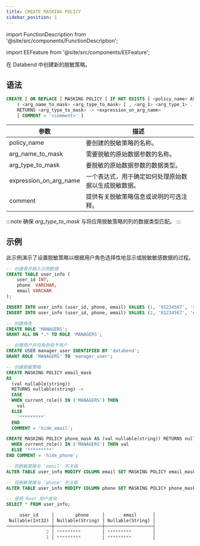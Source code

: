 ```yaml
---
title: CREATE MASKING POLICY
sidebar_position: 1
---
```


import FunctionDescription from '@site/src/components/FunctionDescription';

<FunctionDescription description="引入或更新于: v1.2.341"/>

import EEFeature from '@site/src/components/EEFeature';

<EEFeature featureName='MASKING POLICY'/>

在 Databend 中创建新的脱敏策略。

## 语法

```sql
CREATE [ OR REPLACE ] MASKING POLICY [ IF NOT EXISTS ] <policy_name> AS 
    ( <arg_name_to_mask> <arg_type_to_mask> [ , <arg_1> <arg_type_1> ... ] )
    RETURNS <arg_type_to_mask> -> <expression_on_arg_name>
    [ COMMENT = '<comment>' ]
```

| 参数              	| 描述                                                                                                                           	|
|------------------------	|---------------------------------------------------------------------------------------------------------------------------------------	|
| policy_name              	| 要创建的脱敏策略的名称。                                                                                          	|
| arg_name_to_mask       	| 需要脱敏的原始数据参数的名称。                                                                      	|
| arg_type_to_mask       	| 要脱敏的原始数据参数的数据类型。                                                                            	|
| expression_on_arg_name 	| 一个表达式，用于确定如何处理原始数据以生成脱敏数据。                                    	|
| comment                   | 提供有关脱敏策略信息或说明的可选注释。                                                          	|

:::note
确保 *arg_type_to_mask* 与将应用脱敏策略的列的数据类型匹配。
:::

## 示例

此示例演示了设置脱敏策略以根据用户角色选择性地显示或脱敏敏感数据的过程。

```sql
-- 创建表并插入示例数据
CREATE TABLE user_info (
    user_id INT,
    phone  VARCHAR,
    email VARCHAR
);

INSERT INTO user_info (user_id, phone, email) VALUES (1, '91234567', 'sue@example.com');
INSERT INTO user_info (user_id, phone, email) VALUES (2, '81234567', 'eric@example.com');

-- 创建角色
CREATE ROLE 'MANAGERS';
GRANT ALL ON *.* TO ROLE 'MANAGERS';

-- 创建用户并将角色授予用户
CREATE USER manager_user IDENTIFIED BY 'databend';
GRANT ROLE 'MANAGERS' TO 'manager_user';

-- 创建脱敏策略
CREATE MASKING POLICY email_mask
AS
  (val nullable(string))
  RETURNS nullable(string) ->
  CASE
  WHEN current_role() IN ('MANAGERS') THEN
    val
  ELSE
    '*********'
  END
  COMMENT = 'hide_email';

CREATE MASKING POLICY phone_mask AS (val nullable(string)) RETURNS nullable(string) -> CASE
  WHEN current_role() IN ('MANAGERS') THEN val
  ELSE '*********'
END COMMENT = 'hide_phone';

-- 将脱敏策略与 'email' 列关联
ALTER TABLE user_info MODIFY COLUMN email SET MASKING POLICY email_mask;

-- 将脱敏策略与 'phone' 列关联
ALTER TABLE user_info MODIFY COLUMN phone SET MASKING POLICY phone_mask;

-- 使用 Root 用户查询
SELECT * FROM user_info;

     user_id     │        phone     │       email      │
 Nullable(Int32) │ Nullable(String) │ Nullable(String) │
─────────────────┼──────────────────┼──────────────────┤
               2 │ *********        │ *********        │
               1 │ *********        │ *********        │

```